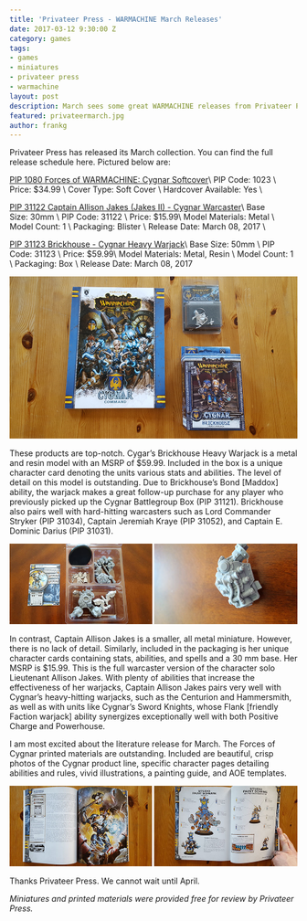 ```yaml
---
title: 'Privateer Press - WARMACHINE March Releases'
date: 2017-03-12 9:30:00 Z
category: games
tags:
- games
- miniatures
- privateer press
- warmachine
layout: post
description: March sees some great WARMACHINE releases from Privateer Press.
featured: privateermarch.jpg
author: frankg
---
```


Privateer Press has released its March collection. You can find the full release schedule here.  Pictured below are:

[PIP 1080 Forces of WARMACHINE: Cygnar Softcover](http://privateerpress.com/warmachine/books/forces-of-warmachine-cygnar)\\
PIP Code: 1023 \\
Price: $34.99 \\
Cover Type: Soft Cover \\
Hardcover Available: Yes \\

[PIP 31122 Captain Allison Jakes (Jakes II) - Cygnar Warcaster](http://privateerpress.com/warmachine/gallery/cygnar/warcasters/captain-allison-jakes)\\
Base Size: 30mm \\
PIP Code: 31122 \\ 
Price: $15.99\\
Model Materials: Metal \\
Model Count: 1 \\
Packaging: Blister \\
Release Date: March 08, 2017 \\

[PIP 31123 Brickhouse - Cygnar Heavy Warjack](http://privateerpress.com/warmachine/gallery/cygnar/warjacks/brickhouse)\\
Base Size: 50mm \\
PIP Code: 31123 \\
Price: $59.99\\
Model Materials: Metal, Resin \\
Model Count: 1 \\
Packaging: Box \\
Release Date: March 08, 2017

![Privateer March Releases](/images/privateer/privateermarch1.jpg)

These products are top-notch. Cygar’s Brickhouse Heavy Warjack is a metal and resin model with an MSRP of $59.99. Included in the box is a unique character card denoting the units various stats and abilities. The level of detail on this model is outstanding. Due to Brickhouse’s Bond [Maddox] ability, the warjack makes a great follow-up purchase for any player who previously picked up the Cygnar Battlegroup Box (PIP 31121). Brickhouse also pairs well with hard-hitting warcasters such as Lord Commander Stryker (PIP 31034), Captain Jeremiah Kraye (PIP 31052), and Captain E. Dominic Darius (PIP 31031).

![Privateer March Releases](/images/privateer/privateermarch2.jpg)

In contrast, Captain Allison Jakes is a smaller, all metal miniature. However, there is no lack of detail. Similarly, included in the packaging is her unique character cards containing stats, abilities, and spells and a 30 mm base. Her MSRP is $15.99. This is the full warcaster version of the character solo Lieutenant Allison Jakes. With plenty of abilities that increase the effectiveness of her warjacks, Captain Allison Jakes pairs very well with Cygnar’s heavy-hitting warjacks, such as the Centurion and Hammersmith, as well as with units like Cygnar’s Sword Knights, whose Flank [friendly Faction warjack] ability synergizes exceptionally well with both Positive Charge and Powerhouse.

I am most excited about the literature release for March. The Forces of Cygnar printed materials are outstanding. Included are beautiful, crisp photos of the Cygnar product line, specific character pages detailing abilities and rules, vivid illustrations, a painting guide, and AOE templates.

![Privateer March Releases](/images/privateer/privateermarch3.jpg)

Thanks Privateer Press. We cannot wait until April.

*Miniatures and printed materials were provided free for review by Privateer Press.*
